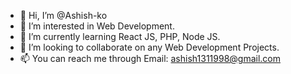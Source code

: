 - 👋 Hi, I’m @Ashish-ko
- 👀 I’m interested in Web Development.
- 🌱 I’m currently learning React JS, PHP, Node JS.
- 💞️ I’m looking to collaborate on any Web Development Projects.
- 📫 You can reach me through Email: ashish1311998@gmail.com

<!---
Ashish-ko/Ashish-ko is a ✨ special ✨ repository because its `README.md` (this file) appears on your GitHub profile.
You can click the Preview link to take a look at your changes.
--->
